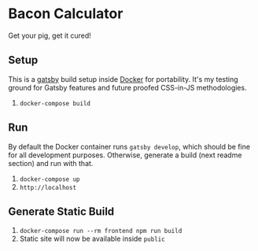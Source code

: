 # Bacon Calculator

Get your pig, get it cured!

## Setup

This is a [gatsby](https://www.gatsbyjs.org/docs/) build setup inside [Docker](https://docs.docker.com/compose/compose-file/) for portability. It's my testing ground for Gatsby features and future proofed CSS-in-JS methodologies.

1. `docker-compose build`

## Run

By default the Docker container runs `gatsby develop`, which should be fine for all development
purposes. Otherwise, generate a build (next readme section) and run with that.

1. `docker-compose up`
2. `http://localhost`

## Generate Static Build

1. `docker-compose run --rm frontend npm run build`
2. Static site will now be available inside `public`